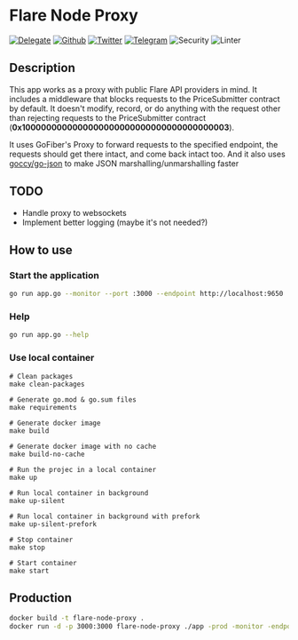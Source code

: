 # Flare Node Proxy

[![Delegate](https://img.shields.io/badge/Delegate-here-orange)](https://lightft.so/delegate)
[![Github](https://img.shields.io/github/followers/LightFTSO?style=social)](https://github.com/LightFTSO)
[![Twitter](https://img.shields.io/twitter/follow/lightFTSO?style=social)](https://twitter.com/lightFTSO)
[![Telegram](https://img.shields.io/badge/Telegram--blue?logo=telegram)](https://t.me/LightFTSO)
![Security](https://github.com/LightFTSO/flare-node-proxy/workflows/Security/badge.svg)
![Linter](https://github.com/LightFTSO/flare-node-proxy/workflows/Linter/badge.svg)


## Description

This app works as a proxy with public Flare API providers in mind. It includes a middleware that blocks requests to the PriceSubmitter contract
by default.
It doesn't modify, record, or do anything with the request other than rejecting requests to the PriceSubmitter contract (**0x1000000000000000000000000000000000000003**).

It uses GoFiber's Proxy to forward requests to the specified endpoint, the requests should get there intact, and come back intact too.
And it also uses [goccy/go-json](https://github.com/goccy/go-json) to make JSON marshalling/unmarshalling faster

## TODO
* Handle proxy to websockets
* Implement better logging (maybe it's not needed?)


## How to use
### Start the application 


```bash
go run app.go --monitor --port :3000 --endpoint http://localhost:9650
```

### Help
```bash
go run app.go --help
```

### Use local container

```
# Clean packages
make clean-packages

# Generate go.mod & go.sum files
make requirements

# Generate docker image
make build

# Generate docker image with no cache
make build-no-cache

# Run the projec in a local container
make up

# Run local container in background
make up-silent

# Run local container in background with prefork
make up-silent-prefork

# Stop container
make stop

# Start container
make start
```

## Production

```bash
docker build -t flare-node-proxy .
docker run -d -p 3000:3000 flare-node-proxy ./app -prod -monitor -endpoint http://localhost:9650
```
